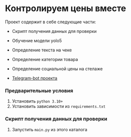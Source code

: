 # Контролируем цены вместе

Проект содержит в себе следующие части:
- Скрипт получения данных для проверки
- Обучение модели yolo5
- Определение текста на чеке
- Определение категории товара
- Определение социальной цены на стелаже

- [Telegram-bot проекта](https://github.com/ppulseneon/rsv-sirius/tree/main/telegram-bot)

### Предварительные условия
1. Установить ```python 3.10+```
2. Установить зависимости из ```requirements.txt```


### Скрипт получения данных для проверки
1. Запустить ```main.py``` из этого каталога
